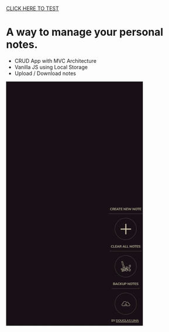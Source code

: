[CLICK HERE TO TEST](https://dslbit.github.io/reMemorari/)

# A way to manage your personal notes.

* CRUD App with MVC Architecture
* Vanilla JS using Local Storage
* Upload / Download notes

![](https://github.com/dslbit/reMemorari/blob/master/demo.gif)
